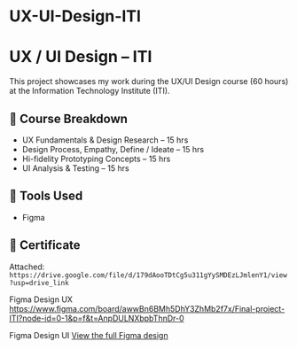 # UX-UI-Design-ITI
# UX / UI Design – ITI 

This project showcases my work during the UX/UI Design course (60 hours) at the Information Technology Institute (ITI).

## 🧠 Course Breakdown
- UX Fundamentals & Design Research – 15 hrs
- Design Process, Empathy, Define / Ideate – 15 hrs
- Hi-fidelity Prototyping Concepts – 15 hrs
- UI Analysis & Testing – 15 hrs

## 🎨 Tools Used
- Figma


## 📄 Certificate
Attached: `https://drive.google.com/file/d/179dAooTDtCg5u311gYySMDEzLJmlenY1/view?usp=drive_link`

Figma Design UX
https://www.figma.com/board/awwBn6BMh5DhY3ZhMb2f7x/Final-project-ITI?node-id=0-1&p=f&t=AnpDULNXbpbThnDr-0

Figma Design UI
[View the full Figma design](https://www.figma.com/design/RSMiYk2rpA2IqoJdD3SP0l/Untitled?node-id=0-1)

